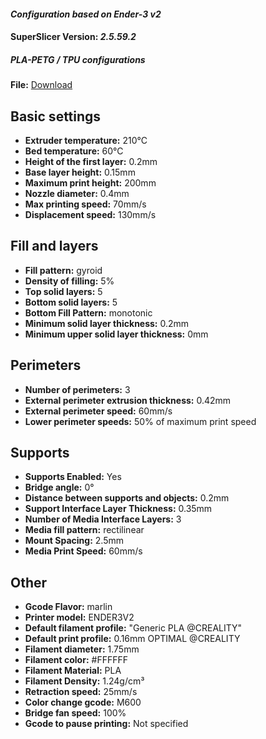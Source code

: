 #### **_Configuration based on Ender-3 v2_**
#### **SuperSlicer Version:** *_2.5.59.2_*
##### ***PLA-PETG / TPU configurations***
**File:** [Download](https://github.com/denilson-polonio/voxelab-aquila-c2-superslicer-configuration-file/blob/main/SuperSlicer_config_bundle.ini)

## Basic settings
- **Extruder temperature:** 210°C
- **Bed temperature:** 60°C
- **Height of the first layer:** 0.2mm
- **Base layer height:** 0.15mm
- **Maximum print height:** 200mm
- **Nozzle diameter:** 0.4mm
- **Max printing speed:** 70mm/s
- **Displacement speed:** 130mm/s

## Fill and layers
- **Fill pattern:** gyroid
- **Density of filling:** 5%
- **Top solid layers:** 5
- **Bottom solid layers:** 5
- **Bottom Fill Pattern:** monotonic
- **Minimum solid layer thickness:** 0.2mm
- **Minimum upper solid layer thickness:** 0mm

## Perimeters
- **Number of perimeters:** 3
- **External perimeter extrusion thickness:** 0.42mm
- **External perimeter speed:** 60mm/s
- **Lower perimeter speeds:** 50% of maximum print speed

## Supports
- **Supports Enabled:** Yes
- **Bridge angle:** 0°
- **Distance between supports and objects:** 0.2mm
- **Support Interface Layer Thickness:** 0.35mm
- **Number of Media Interface Layers:** 3
- **Media fill pattern:** rectilinear
- **Mount Spacing:** 2.5mm
- **Media Print Speed:** 60mm/s

## Other
- **Gcode Flavor:** marlin
- **Printer model:** ENDER3V2
- **Default filament profile:** "Generic PLA @CREALITY"
- **Default print profile:** 0.16mm OPTIMAL @CREALITY
- **Filament diameter:** 1.75mm
- **Filament color:** #FFFFFF
- **Filament Material:** PLA
- **Filament Density:** 1.24g/cm³
- **Retraction speed:** 25mm/s
- **Color change gcode:** M600
- **Bridge fan speed:** 100%
- **Gcode to pause printing:** Not specified

